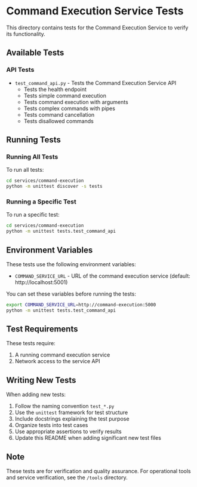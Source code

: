 # Command Execution Service Tests

This directory contains tests for the Command Execution Service to verify its functionality.

## Available Tests

### API Tests
- `test_command_api.py` - Tests the Command Execution Service API
  - Tests the health endpoint
  - Tests simple command execution
  - Tests command execution with arguments
  - Tests complex commands with pipes
  - Tests command cancellation
  - Tests disallowed commands

## Running Tests

### Running All Tests

To run all tests:

```bash
cd services/command-execution
python -m unittest discover -s tests
```

### Running a Specific Test

To run a specific test:

```bash
cd services/command-execution
python -m unittest tests.test_command_api
```

## Environment Variables

These tests use the following environment variables:

- `COMMAND_SERVICE_URL` - URL of the command execution service (default: http://localhost:5001)

You can set these variables before running the tests:

```bash
export COMMAND_SERVICE_URL=http://command-execution:5000
python -m unittest tests.test_command_api
```

## Test Requirements

These tests require:
1. A running command execution service
2. Network access to the service API

## Writing New Tests

When adding new tests:

1. Follow the naming convention `test_*.py`
2. Use the `unittest` framework for test structure
3. Include docstrings explaining the test purpose
4. Organize tests into test cases
5. Use appropriate assertions to verify results
6. Update this README when adding significant new test files

## Note

These tests are for verification and quality assurance. For operational tools and service verification, see the `/tools` directory. 